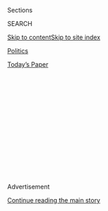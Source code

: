 <div id="app">

<div>

<div>

<div>

<div class="NYTAppHideMasthead css-1q2w90k e1suatyy0">

<div class="section css-ui9rw0 e1suatyy2">

<div class="css-eph4ug er09x8g0">

<div class="css-6n7j50">

</div>

<span class="css-1dv1kvn">Sections</span>

<div class="css-10488qs">

<span class="css-1dv1kvn">SEARCH</span>

</div>

[Skip to content](#site-content)[Skip to site
index](#site-index)

</div>

<div id="masthead-section-label" class="css-1wr3we4 eaxe0e00">

[Politics](https://www.nytimes.com/section/politics)

</div>

<div class="css-10698na e1huz5gh0">

</div>

</div>

<div id="masthead-bar-one" class="section hasLinks css-15hmgas e1csuq9d3">

<div class="css-uqyvli e1csuq9d0">

</div>

<div class="css-1uqjmks e1csuq9d1">

</div>

<div class="css-9e9ivx">

[](https://myaccount.nytimes.com/auth/login?response_type=cookie&client_id=vi)

</div>

<div class="css-1bvtpon e1csuq9d2">

[Today’s
Paper](https://www.nytimes.com/section/todayspaper)

</div>

</div>

</div>

</div>

<div data-aria-hidden="false">

<div id="site-content" data-role="main">

<div>

<div class="css-1aor85t" style="opacity:0.000000001;z-index:-1;visibility:hidden">

<div class="css-1hqnpie">

<div class="css-epjblv">

<span class="css-17xtcya">[Politics](/section/politics)</span><span class="css-x15j1o">|</span><span class="css-fwqvlz">Marie
Newman Beats Dan Lipinski, Democratic Incumbent, in Illinois House
Primary</span>

</div>

<div class="css-k008qs">

<div class="css-1iwv8en">

<span class="css-18z7m18"></span>

<div>

</div>

</div>

<span class="css-1n6z4y">https://nyti.ms/2ISeWgw</span>

<div class="css-1705lsu">

<div class="css-4xjgmj">

<div class="css-4skfbu" data-role="toolbar" data-aria-label="Social Media Share buttons, Save button, and Comments Panel with current comment count" data-testid="share-tools">

  - 
  - 
  - 
  - 
    
    <div class="css-6n7j50">
    
    </div>

  - 

</div>

</div>

</div>

</div>

</div>

</div>

<div id="NYT_TOP_BANNER_REGION" class="css-13pd83m">

</div>

<div id="top-wrapper" class="css-1sy8kpn">

<div id="top-slug" class="css-l9onyx">

Advertisement

</div>

[Continue reading the main
story](#after-top)

<div class="ad top-wrapper" style="text-align:center;height:100%;display:block;min-height:250px">

<div id="top" class="place-ad" data-position="top" data-size-key="top">

</div>

</div>

<div id="after-top">

</div>

</div>

<div>

<div id="sponsor-wrapper" class="css-1hyfx7x">

<div id="sponsor-slug" class="css-19vbshk">

Supported by

</div>

[Continue reading the main
story](#after-sponsor)

<div id="sponsor" class="ad sponsor-wrapper" style="text-align:center;height:100%;display:block">

</div>

<div id="after-sponsor">

</div>

</div>

<div class="css-186x18t">

</div>

<div class="css-1vkm6nb ehdk2mb0">

# Marie Newman Beats Dan Lipinski, Democratic Incumbent, in Illinois House Primary

</div>

Ms. Newman, a progressive challenger, upset Mr. Lipinski, a conservative
House Democrat who had broken with his party on abortion rights and
health care.

<div class="css-79elbk" data-testid="photoviewer-wrapper">

<div class="css-z3e15g" data-testid="photoviewer-wrapper-hidden">

</div>

<div class="css-1a48zt4 ehw59r15" data-testid="photoviewer-children">

![<span class="css-16f3y1r e13ogyst0" data-aria-hidden="true">Marie
Newman at a campaign event in the Archer Heights neighborhood of Chicago
last
week. </span><span class="css-cnj6d5 e1z0qqy90" itemprop="copyrightHolder"><span class="css-1ly73wi e1tej78p0">Credit...</span><span><span>Charles
Rex Arbogast/Associated
Press</span></span></span>](https://static01.nyt.com/images/2020/04/17/us/politics/17dc-lipinski/merlin_170472711_a0258d85-75f6-4671-a4ff-eaafba930a24-articleLarge.jpg?quality=75&auto=webp&disable=upscale)

</div>

</div>

<div class="css-18e8msd">

<div class="css-vp77d3 epjyd6m0">

<div class="css-hus3qt ey68jwv0" data-aria-hidden="true">

[![Sheryl Gay
Stolberg](https://static01.nyt.com/images/2018/11/26/multimedia/author-sheryl-gay-stolberg/author-sheryl-gay-stolberg-thumbLarge.png
"Sheryl Gay Stolberg")](https://www.nytimes.com/by/sheryl-gay-stolberg)

</div>

<div class="css-1baulvz">

By [<span class="css-1baulvz last-byline" itemprop="name">Sheryl Gay
Stolberg</span>](https://www.nytimes.com/by/sheryl-gay-stolberg)

</div>

</div>

  - 
    
    <div class="css-ld3wwf e16638kd2">
    
    March 18,
    2020
    
    </div>

  - 
    
    <div class="css-4xjgmj">
    
    <div class="css-d8bdto" data-role="toolbar" data-aria-label="Social Media Share buttons, Save button, and Comments Panel with current comment count" data-testid="share-tools">
    
      - 
      - 
      - 
      - 
        
        <div class="css-6n7j50">
        
        </div>
    
      - 
    
    </div>
    
    </div>

</div>

</div>

<div class="section meteredContent css-1r7ky0e" name="articleBody" itemprop="articleBody">

<div class="css-1fanzo5 StoryBodyCompanionColumn">

<div class="css-53u6y8">

WASHINGTON — Representative Dan Lipinski, a conservative Democrat from
Illinois whose opposition to abortion rights and the Affordable Care Act
made him a pariah in his party, lost a hard-fought primary race on
Tuesday night to his progressive challenger, Marie Newman.

Ms. Newman, a business consultant and founder of an anti-bullying
program, edged out Mr. Lipinski by two percentage points, with 494 of
500 precincts
[reporting](https://www.nytimes.com/interactive/2020/03/17/us/elections/results-illinois-house-district-3-primary-election.html)
early Wednesday. She had the backing of the progressive group Justice
Democrats and its standard-bearer, Representative Alexandria
Ocasio-Cortez of New York, as well as EMILY’s List, the powerful group
that backs Democrats who support abortion rights.

</div>

</div>

<div>

</div>

<div class="css-1fanzo5 StoryBodyCompanionColumn">

<div class="css-53u6y8">

Mr. Lipinski narrowly beat Ms. Newman in 2018. Tuesday’s results were a
major upset for the congressman, whose family has represented Illinois’
third district, in the Chicago suburbs, for nearly four decades. Mr.
Lipinski’s father, Bill Lipinski, first won the seat in 1982 and held it
until 2005, when Mr. Lipinski succeeded him.

</div>

</div>

<div class="css-1fanzo5 StoryBodyCompanionColumn">

<div class="css-53u6y8">

“This is a critical victory for the progressive movement in showing that
voters are ready for a new generation of progressive leadership in the
Democratic Party,” said Alexandra Rojas, executive director of Justice
Democrats. “This isn’t just a loss for one incumbent. It’s a defeat for
machine politics and big corporate donors who want to stop our movement
for ‘Medicare for all,’ a Green New Deal and reproductive rights.”

Ms. Newman’s victory was a rare bright spot for the progressive movement
in Tuesday’s contests, in which Senator [Bernie
Sanders](https://www.nytimes.com/interactive/2020/us/elections/bernie-sanders.html)
of Vermont suffered major defeats in three crucial states, including
Illinois. The results [all but
extinguished](https://www.nytimes.com/2020/03/17/us/politics/biden-florida-illinois-primary.html?action=click&module=ELEX_results&pgtype=Interactive&region=ReporterUpdates)
his hopes of a comeback against former Vice President [Joseph R. Biden
Jr.](https://www.nytimes.com/interactive/2020/us/elections/joe-biden.html),
who appeared to be headed toward becoming the Democrats’ presumptive
nominee.

The race put a fine point on the tensions within the Democratic Party in
the era of President Trump. Mr. Lipinski’s views are far more
conservative than those of Mr. Biden, and in many ways he was an outlier
among Democrats. In addition to voting against the 2010 health care law
and opposing abortion rights, he declined to endorse former President
Barack Obama in 2012 and opposed same-sex marriage until the Supreme
Court made it legal across the nation in 2015.

Despite their official stance that the party backs incumbents, top
Democrats did not go out of their way to advance Mr. Lipinski’s cause.
During a trip to Texas last month, with 10 days to go until the state’s
primary, **** Speaker Nancy Pelosi dropped in on the campaign offices of
another conservative Democrat, Representative Henry Cuellar, boosting
his successful battle to defeat a Justice Democrats-backed challenger,
Jessica Cisneros. Ms. Pelosi did not do the same for Mr. Lipinksi.

And Mr. Lipinski’s fellow Illinoisan, Representative Cheri Bustos, who
leads the party’s campaign arm, canceled a planned fund-raiser for Mr.
Lipinski last year, bowing to progressives who were outraged by the
congressman’s anti-abortion rights stance. Her decision [raised
questions](https://www.nytimes.com/2019/05/22/us/politics/dan-lipinski-abortion-cheri-bustos.html)
about whether there was room left in the party for lawmakers who oppose
abortion.

</div>

</div>

<div class="css-1fanzo5 StoryBodyCompanionColumn">

<div class="css-53u6y8">

The day after Ms. Ocasio-Cortez endorsed Ms. Newman, Representative
Steny H. Hoyer of Maryland, a centrist Democrat and the majority leader,
[told
reporters](https://thehill.com/homenews/house/461972-dem-leader-says-party-can-include-abortion-opponents)
that there was “absolutely” room in the party for candidates who oppose
abortion rights. But some veteran Democrats, including two others from
Illinois, Representative Jan Schakowsky and former Representative Luis
Gutiérrez, openly backed Ms. Newman.

Ms. Newman, who worked in advertising before starting her own consulting
business, founded a nonprofit organization, “Team Up to Stop Bullying,”
after one of her children was subjected to severe bullying in school.
Her campaign website bills her as “a state and national advocate for
health care rights, income equality, LGBTQ+ rights, and common-sense gun
safety.”

Ms. Newman had the backing of groups that support abortion rights,
including Planned Parenthood and Naral, as well as several unions and
Indivisible, the grass-roots advocacy group. Even before all the votes
were counted on Tuesday night, Emily’s List issued a statement
congratulating her on the victory, calling her “a proven fighter for
working families.”

</div>

</div>

<div>

</div>

</div>

<div>

</div>

<div>

</div>

<div>

</div>

<div>

<div id="bottom-wrapper" class="css-1ede5it">

<div id="bottom-slug" class="css-l9onyx">

Advertisement

</div>

[Continue reading the main
story](#after-bottom)

<div id="bottom" class="ad bottom-wrapper" style="text-align:center;height:100%;display:block;min-height:90px">

</div>

<div id="after-bottom">

</div>

</div>

</div>

</div>

</div>

## Site Index

<div>

</div>

## Site Information Navigation

  - [© <span>2020</span> <span>The New York Times
    Company</span>](https://help.nytimes.com/hc/en-us/articles/115014792127-Copyright-notice)

<!-- end list -->

  - [NYTCo](https://www.nytco.com/)
  - [Contact
    Us](https://help.nytimes.com/hc/en-us/articles/115015385887-Contact-Us)
  - [Work with us](https://www.nytco.com/careers/)
  - [Advertise](https://nytmediakit.com/)
  - [T Brand Studio](http://www.tbrandstudio.com/)
  - [Your Ad
    Choices](https://www.nytimes.com/privacy/cookie-policy#how-do-i-manage-trackers)
  - [Privacy](https://www.nytimes.com/privacy)
  - [Terms of
    Service](https://help.nytimes.com/hc/en-us/articles/115014893428-Terms-of-service)
  - [Terms of
    Sale](https://help.nytimes.com/hc/en-us/articles/115014893968-Terms-of-sale)
  - [Site
    Map](https://spiderbites.nytimes.com)
  - [Help](https://help.nytimes.com/hc/en-us)
  - [Subscriptions](https://www.nytimes.com/subscription?campaignId=37WXW)

</div>

</div>

</div>

</div>
